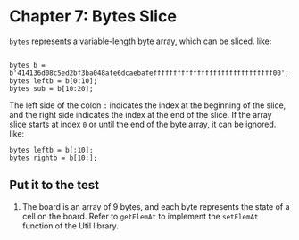 # Chapter 7: Bytes Slice


`bytes` represents a variable-length byte array, which can be sliced. like:

```solidity

bytes b = b'414136d08c5ed2bf3ba048afe6dcaebafeffffffffffffffffffffffffffffff00';
bytes leftb = b[0:10]; 
bytes sub = b[10:20];
```

The left side of the colon `:` indicates the index at the beginning of the slice, and the right side indicates the index at the end of the slice. If the array slice starts at index `0` or until the end of the byte array, it can be ignored. like:

```solidity
bytes leftb = b[:10]; 
bytes rightb = b[10:]; 
```

## Put it to the test

1. The board is an array of 9 bytes, and each byte represents the state of a cell on the board. Refer to `getElemAt` to implement the `setElemAt` function of the Util library.